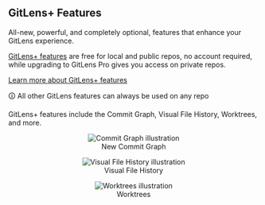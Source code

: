 ## GitLens+ Features

All-new, powerful, and completely optional, features that enhance your GitLens experience.

[GitLens+ features](https://gitkraken.com/gitlens/plus-features?utm_source=gitlens-extension&utm_medium=in-app-links&utm_campaign=gitlens-plus-links) are free for local and public repos, no account required, while upgrading to GitLens Pro gives you access on private repos.

[Learn more about GitLens+ features](https://gitkraken.com/gitlens/plus-features?utm_source=gitlens-extension&utm_medium=in-app-links&utm_campaign=gitlens-plus-links 'Learn more')

🛈 All other GitLens features can always be used on any repo

GitLens+ features include the Commit Graph, Visual File History, Worktrees, and more.

<p align="center">
  <img src="../../images/docs/commit-graph-illustrated.png" alt="Commit Graph illustration"/>
  <br/>New Commit Graph
</p>

<p align="center">
  <img src="../../images/docs/visual-file-history-illustrated.png" alt="Visual File History illustration"/>
  <br/>Visual File History
</p>

<p align="center">
  <img src="../../images/docs/worktrees-illustrated.png" alt="Worktrees illustration"/>
  <br/>Worktrees
</p>
